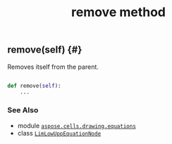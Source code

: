 ﻿---
title: remove method
second_title: Aspose.Cells for Python via .NET API References
description: 
type: docs
weight: 80
url: /aspose.cells.drawing.equations/limlowuppequationnode/remove/
is_root: false
---

## remove(self) {#}

Removes itself from the parent.



```python

def remove(self):
    ...
```





### See Also
* module [`aspose.cells.drawing.equations`](../../)
* class [`LimLowUppEquationNode`](/cells/python-net/aspose.cells.drawing.equations/limlowuppequationnode)
